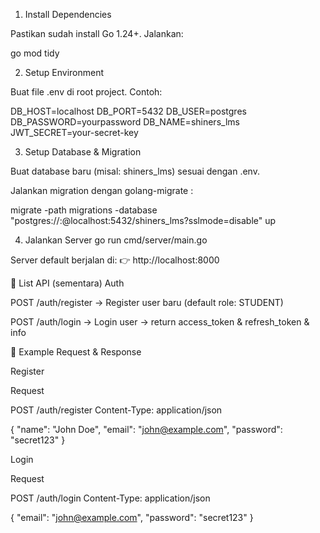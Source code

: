 1. Install Dependencies

Pastikan sudah install Go 1.24+.
Jalankan:

go mod tidy

2. Setup Environment

Buat file .env di root project. Contoh:

DB_HOST=localhost
DB_PORT=5432
DB_USER=postgres
DB_PASSWORD=yourpassword
DB_NAME=shiners_lms
JWT_SECRET=your-secret-key

3. Setup Database & Migration

Buat database baru (misal: shiners_lms) sesuai dengan .env.

Jalankan migration dengan golang-migrate
:

migrate -path migrations -database "postgres://<username>:<password>@localhost:5432/shiners_lms?sslmode=disable" up

4. Jalankan Server
   go run cmd/server/main.go

Server default berjalan di:
👉 http://localhost:8000

📌 List API (sementara)
Auth

POST /auth/register → Register user baru (default role: STUDENT)

POST /auth/login → Login user → return access_token & refresh_token & info

🧪 Example Request & Response

Register

Request

POST /auth/register
Content-Type: application/json

{
"name": "John Doe",
"email": "john@example.com",
"password": "secret123"
}

Login

Request

POST /auth/login
Content-Type: application/json

{
"email": "john@example.com",
"password": "secret123"
}
